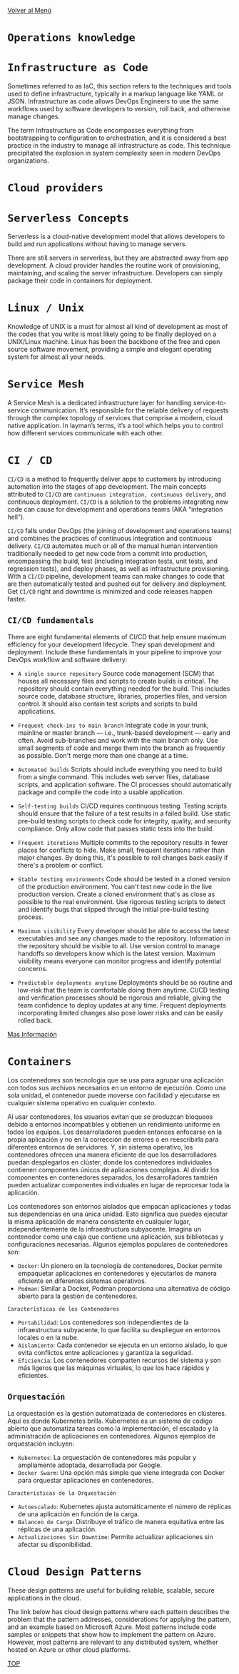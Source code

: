 [Volver al Menú](./root.md)

# `Operations knowledge`

# `Infrastructure as Code`

Sometimes referred to as IaC, this section refers to the techniques and tools used to define infrastructure, typically in a markup language like YAML or JSON. Infrastructure as code allows DevOps Engineers to use the same workflows used by software developers to version, roll back, and otherwise manage changes.

The term Infrastructure as Code encompasses everything from bootstrapping to configuration to orchestration, and it is considered a best practice in the industry to manage all infrastructure as code. This technique precipitated the explosion in system complexity seen in modern DevOps organizations.

# `Cloud providers`

# `Serverless Concepts`

Serverless is a cloud-native development model that allows developers to build and run applications without having to manage servers.

There are still servers in serverless, but they are abstracted away from app development. A cloud provider handles the routine work of provisioning, maintaining, and scaling the server infrastructure. Developers can simply package their code in containers for deployment.

# `Linux / Unix`

Knowledge of UNIX is a must for almost all kind of development as most of the codes that you write is most likely going to be finally deployed on a UNIX/Linux machine. Linux has been the backbone of the free and open source software movement, providing a simple and elegant operating system for almost all your needs.

# `Service Mesh`

A Service Mesh is a dedicated infrastructure layer for handling service-to-service communication. It’s responsible for the reliable delivery of requests through the complex topology of services that comprise a modern, cloud native application. In layman’s terms, it’s a tool which helps you to control how different services communicate with each other.

# `CI / CD`

`CI/CD` is a method to frequently deliver apps to customers by introducing automation into the stages of app development. The main concepts attributed to `CI/CD` are `continuous integration, continuous delivery`, and continuous deployment. `CI/CD` is a solution to the problems integrating new code can cause for development and operations teams (AKA “integration hell”).

`CI/CD` falls under DevOps (the joining of development and operations teams) and combines the practices of continuous integration and continuous delivery. `CI/CD` automates much or all of the manual human intervention traditionally needed to get new code from a commit into production, encompassing the build, test (including integration tests, unit tests, and regression tests), and deploy phases, as well as infrastructure provisioning. With a `CI/CD` pipeline, development teams can make changes to code that are then automatically tested and pushed out for delivery and deployment. Get `CI/CD` right and downtime is minimized and code releases happen faster.

## `CI/CD fundamentals`

There are eight fundamental elements of CI/CD that help ensure maximum efficiency for your development lifecycle. They span development and deployment. Include these fundamentals in your pipeline to improve your DevOps workflow and software delivery:

- `A single source repository`
  Source code management (SCM) that houses all necessary files and scripts to create builds is critical. The repository should contain everything needed for the build. This includes source code, database structure, libraries, properties files, and version control. It should also contain test scripts and scripts to build applications.

- `Frequent check-ins to main branch`
  Integrate code in your trunk, mainline or master branch — i.e., trunk-based development — early and often. Avoid sub-branches and work with the main branch only. Use small segments of code and merge them into the branch as frequently as possible. Don't merge more than one change at a time.

- `Automated builds`
  Scripts should include everything you need to build from a single command. This includes web server files, database scripts, and application software. The CI processes should automatically package and compile the code into a usable application.

- `Self-testing builds`
  CI/CD requires continuous testing. Testing scripts should ensure that the failure of a test results in a failed build. Use static pre-build testing scripts to check code for integrity, quality, and security compliance. Only allow code that passes static tests into the build.

- `Frequent iterations`
  Multiple commits to the repository results in fewer places for conflicts to hide. Make small, frequent iterations rather than major changes. By doing this, it's possible to roll changes back easily if there's a problem or conflict.

- `Stable testing environments`
  Code should be tested in a cloned version of the production environment. You can't test new code in the live production version. Create a cloned environment that's as close as possible to the real environment. Use rigorous testing scripts to detect and identify bugs that slipped through the initial pre-build testing process.

- `Maximum visibility`
  Every developer should be able to access the latest executables and see any changes made to the repository. Information in the repository should be visible to all. Use version control to manage handoffs so developers know which is the latest version. Maximum visibility means everyone can monitor progress and identify potential concerns.

- `Predictable deployments anytime`
  Deployments should be so routine and low-risk that the team is comfortable doing them anytime. CI/CD testing and verification processes should be rigorous and reliable, giving the team confidence to deploy updates at any time. Frequent deployments incorporating limited changes also pose lower risks and can be easily rolled back.

[Mas Información](https://about.gitlab.com/topics/ci-cd/)

# `Containers`

Los contenedores son tecnología que se usa para agrupar una aplicación con todos sus archivos necesarios en un entorno de ejecución. Como una sola unidad, el contenedor puede moverse con facilidad y ejecutarse en cualquier sistema operativo en cualquier contexto.

Al usar contenedores, los usuarios evitan que se produzcan bloqueos debido a entornos incompatibles y obtienen un rendimiento uniforme en todos los equipos. Los desarrolladores pueden entonces enfocarse en la propia aplicación y no en la corrección de errores o en reescribirla para diferentes entornos de servidores. Y, sin sistema operativo, los contenedores ofrecen una manera eficiente de que los desarrolladores puedan desplegarlos en clúster, donde los contenedores individuales contienen componentes únicos de aplicaciones complejas. Al dividir los componentes en contenedores separados, los desarrolladores también pueden actualizar componentes individuales en lugar de reprocesar toda la aplicación.

Los contenedores son entornos aislados que empacan aplicaciones y todas sus dependencias en una única unidad. Esto significa que puedes ejecutar la misma aplicación de manera consistente en cualquier lugar, independientemente de la infraestructura subyacente. Imagina un contenedor como una caja que contiene una aplicación, sus bibliotecas y configuraciones necesarias. Algunos ejemplos populares de contenedores son:

- `Docker`: Un pionero en la tecnología de contenedores, Docker permite empaquetar aplicaciones en contenedores y ejecutarlos de manera eficiente en diferentes sistemas operativos.
- `Podman`: Similar a Docker, Podman proporciona una alternativa de código abierto para la gestión de contenedores.

`Características de los Contenedores`

- `Portabilidad`: Los contenedores son independientes de la infraestructura subyacente, lo que facilita su despliegue en entornos locales o en la nube.
- `Aislamiento`: Cada contenedor se ejecuta en un entorno aislado, lo que evita conflictos entre aplicaciones y garantiza la seguridad.
- `Eficiencia`: Los contenedores comparten recursos del sistema y son más ligeros que las máquinas virtuales, lo que los hace rápidos y eficientes.

## `Orquestación`

La orquestación es la gestión automatizada de contenedores en clústeres. Aquí es donde Kubernetes brilla. Kubernetes es un sistema de código abierto que automatiza tareas como la implementación, el escalado y la administración de aplicaciones en contenedores. Algunos ejemplos de orquestación incluyen:

- `Kubernetes`: La orquestación de contenedores más popular y ampliamente adoptada, desarrollada por Google.
- `Docker Swarm`: Una opción más simple que viene integrada con Docker para orquestar aplicaciones en contenedores.

`Características de la Orquestación`

- `Autoescalado`: Kubernetes ajusta automáticamente el número de réplicas de una aplicación en función de la carga.
- `Balanceo de Carga`: Distribuye el tráfico de manera equitativa entre las réplicas de una aplicación.
- `Actualizaciones Sin Downtime`: Permite actualizar aplicaciones sin afectar su disponibilidad.

# `Cloud Design Patterns`

These design patterns are useful for building reliable, scalable, secure applications in the cloud.

The link below has cloud design patterns where each pattern describes the problem that the pattern addresses, considerations for applying the pattern, and an example based on Microsoft Azure. Most patterns include code samples or snippets that show how to implement the pattern on Azure. However, most patterns are relevant to any distributed system, whether hosted on Azure or other cloud platforms.

[TOP](#operations-knowledge)
